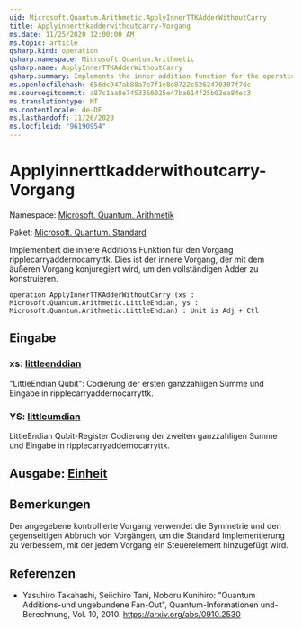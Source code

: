 ```yaml
---
uid: Microsoft.Quantum.Arithmetic.ApplyInnerTTKAdderWithoutCarry
title: Applyinnerttkadderwithoutcarry-Vorgang
ms.date: 11/25/2020 12:00:00 AM
ms.topic: article
qsharp.kind: operation
qsharp.namespace: Microsoft.Quantum.Arithmetic
qsharp.name: ApplyInnerTTKAdderWithoutCarry
qsharp.summary: Implements the inner addition function for the operation RippleCarryAdderNoCarryTTK. This is the inner operation that is conjugated with the outer operation to construct the full adder.
ms.openlocfilehash: 656dc947ab88a7e7f1e8e8722c5262470307f7dc
ms.sourcegitcommit: a87c1aa8e7453360025e47ba614f25b02ea84ec3
ms.translationtype: MT
ms.contentlocale: de-DE
ms.lasthandoff: 11/26/2020
ms.locfileid: "96190954"
---
```

# <a name="applyinnerttkadderwithoutcarry-operation"></a>Applyinnerttkadderwithoutcarry-Vorgang

Namespace: [Microsoft. Quantum. Arithmetik](xref:Microsoft.Quantum.Arithmetic)

Paket: [Microsoft. Quantum. Standard](https://nuget.org/packages/Microsoft.Quantum.Standard)


Implementiert die innere Additions Funktion für den Vorgang ripplecarryaddernocarryttk. Dies ist der innere Vorgang, der mit dem äußeren Vorgang konjuregiert wird, um den vollständigen Adder zu konstruieren.

```qsharp
operation ApplyInnerTTKAdderWithoutCarry (xs : Microsoft.Quantum.Arithmetic.LittleEndian, ys : Microsoft.Quantum.Arithmetic.LittleEndian) : Unit is Adj + Ctl
```


## <a name="input"></a>Eingabe

### <a name="xs--littleendian"></a>xs: [littleenddian](xref:Microsoft.Quantum.Arithmetic.LittleEndian)

"LittleEndian Qubit": Codierung der ersten ganzzahligen Summe und Eingabe in ripplecarryaddernocarryttk.


### <a name="ys--littleendian"></a>YS: [littleumdian](xref:Microsoft.Quantum.Arithmetic.LittleEndian)

LittleEndian Qubit-Register Codierung der zweiten ganzzahligen Summe und Eingabe in ripplecarryaddernocarryttk.



## <a name="output--unit"></a>Ausgabe: [Einheit](xref:microsoft.quantum.lang-ref.unit)



## <a name="remarks"></a>Bemerkungen

Der angegebene kontrollierte Vorgang verwendet die Symmetrie und den gegenseitigen Abbruch von Vorgängen, um die Standard Implementierung zu verbessern, mit der jedem Vorgang ein Steuerelement hinzugefügt wird.

## <a name="references"></a>Referenzen

- Yasuhiro Takahashi, Seiichiro Tani, Noboru Kunihiro: "Quantum Additions-und ungebundene Fan-Out", Quantum-Informationen und-Berechnung, Vol. 10, 2010.
  https://arxiv.org/abs/0910.2530